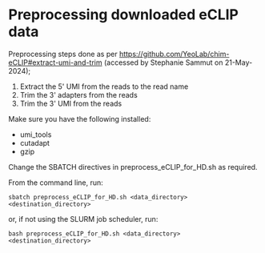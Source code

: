 # Preprocessing downloaded eCLIP data

Preprocessing steps done as per https://github.com/YeoLab/chim-eCLIP#extract-umi-and-trim (accessed by Stephanie Sammut on 21-May-2024);
1. Extract the 5' UMI from the reads to the read name
2. Trim the 3' adapters from the reads
3. Trim the 3' UMI from the reads

Make sure you have the following installed: 
- umi_tools
- cutadapt
- gzip

Change the SBATCH directives in preprocess_eCLIP_for_HD.sh as required. 

From the command line, run:

`sbatch preprocess_eCLIP_for_HD.sh <data_directory> <destination_directory>`

or, if not using the SLURM job scheduler, run:

`bash preprocess_eCLIP_for_HD.sh <data_directory> <destination_directory>`